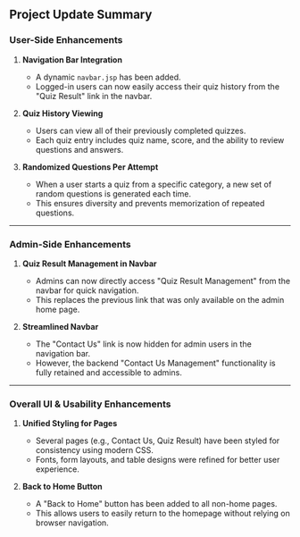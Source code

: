 ## Project Update Summary

### User-Side Enhancements

1. **Navigation Bar Integration**
   - A dynamic `navbar.jsp` has been added.
   - Logged-in users can now easily access their quiz history from the "Quiz Result" link in the navbar.

2. **Quiz History Viewing**
   - Users can view all of their previously completed quizzes.
   - Each quiz entry includes quiz name, score, and the ability to review questions and answers.

3. **Randomized Questions Per Attempt**
   - When a user starts a quiz from a specific category, a new set of random questions is generated each time.
   - This ensures diversity and prevents memorization of repeated questions.

---

### Admin-Side Enhancements

1. **Quiz Result Management in Navbar**
   - Admins can now directly access "Quiz Result Management" from the navbar for quick navigation.
   - This replaces the previous link that was only available on the admin home page.

2. **Streamlined Navbar**
   - The "Contact Us" link is now hidden for admin users in the navigation bar.
   - However, the backend "Contact Us Management" functionality is fully retained and accessible to admins.

---

### Overall UI & Usability Enhancements

1. **Unified Styling for Pages**
   - Several pages (e.g., Contact Us, Quiz Result) have been styled for consistency using modern CSS.
   - Fonts, form layouts, and table designs were refined for better user experience.

2. **Back to Home Button**
   - A "Back to Home" button has been added to all non-home pages.
   - This allows users to easily return to the homepage without relying on browser navigation.
